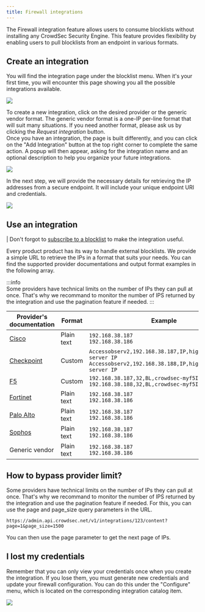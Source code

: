 ```yaml
---
title: Firewall integrations
---
```


The Firewall integration feature allows users to consume blocklists without installing any CrowdSec Security Engine. This feature provides flexibility by enabling users to pull blocklists from an endpoint in various formats.

## Create an integration

You will find the integration page under the blocklist menu. When it's your first time, you will encounter this page showing you all the possible integrations available.

![](/img/console/blocklists/integrations/catalog.png)

To create a new integration, click on the desired provider or the generic vendor format. The generic vendor format is a one-IP per-line format that will suit many situations. If you need another format, please ask us by clicking the _Request integration_ button. <br />
Once you have an integration, the page is built differently, and you can click on the "Add Integration" button at the top right corner to complete the same action. A popup will then appear, asking for the integration name and an optional description to help you organize your future integrations.

![](/img/console/blocklists/integrations/create.png)

In the next step, we will provide the necessary details for retrieving the IP addresses from a secure endpoint. It will include your unique endpoint URI and credentials.

![](/img/console/blocklists/integrations/create_last_step.png)

## Use an integration

| Don't forgot to [subscribe to a blocklist](/u/console/blocklists/subscription/#subscribe-a-firewall-integration-to-a-blocklist) to make the integration useful.

Every product product has its way to handle external blocklists. We provide a simple URL to retrieve the IPs in a format that suits your needs. You can find the supported provider documentations and output format examples in the following array.

:::info  
 Some providers have technical limits on the number of IPs they can pull at once. That's why we recommand to monitor the number of IPS returned by the integration and use the pagination feature if needed.
:::

| Provider's documentation                                                                                                                                                                 | Format     | Example                                                                                                                         |
| ---------------------------------------------------------------------------------------------------------------------------------------------------------------------------------------- | ---------- | ------------------------------------------------------------------------------------------------------------------------------- |
| [Cisco](https://www.cisco.com/c/en/us/td/docs/security/secure-firewall/management-center/device-config/710/management-center-device-config-71/objects-object-mgmt.html#ID-2243-00000291) | Plain text | `192.168.38.187`<br />`192.168.38.186`                                                                                          |
| [Checkpoint](https://support.checkpoint.com/results/sk/sk132193)                                                                                                                         | Custom     | `Accessobserv2,192.168.38.187,IP,high,high,AB,C&C server IP`<br />`Accessobserv2,192.168.38.188,IP,high,high,AB,C&C server IP ` |
| [F5](https://techdocs.f5.com/kb/en-us/products/big-ip-afm/manuals/product/big-ip-network-firewall-policies-and-implementations-14-0-0/07.html)                                           | Custom     | `192.168.38.187,32,BL,crowdsec-myf5Integration`<br /> `192.168.38.188,32,BL,crowdsec-myf5Integration`                           |
| [Fortinet](https://docs.fortinet.com/document/fortigate/6.4.5/administration-guide/891236/external-blocklist-policy)                                                                     | Plain text | `192.168.38.187`<br />`192.168.38.186`                                                                                          |
| [Palo Alto](https://docs.paloaltonetworks.com/pan-os/11-1/pan-os-admin/policy/use-an-external-dynamic-list-in-policy/external-dynamic-list#idf36cb80a-77f1-4d17-9c4b-7efe9fe426af)       | Plain text | `192.168.38.187`<br />`192.168.38.186`                                                                                          |
| [Sophos](https://docs.sophos.com/nsg/sophos-firewall/21.0/help/en-us/webhelp/onlinehelp/AdministratorHelp/ActiveThreatResponse/ThirdPartyThreatFeeds/index.html)                         | Plain text | `192.168.38.187`<br />`192.168.38.186`                                                                                          |
| Generic vendor                                                                                                                                                                           | Plain text | `192.168.38.187`<br />`192.168.38.186`                                                                                          |

## How to bypass provider limit?

Some providers have technical limits on the number of IPs they can pull at once. That's why we recommand to monitor the number of IPS returned by the integration and use the pagination feature if needed.
For this, you can use the page and page_size query parameters in the URL.

`https://admin.api.crowdsec.net/v1/integrations/123/content?page=1&page_size=1500 `

You can then use the page parameter to get the next page of IPs.

## I lost my credentials

Remember that you can only view your credentials once when you create the integration. If you lose them, you must generate new credentials and update your firewall configuration. You can do this under the "Configure" menu, which is located on the corresponding integration catalog item.

![](/img/console/blocklists/integrations/refresh_credentials.png)
